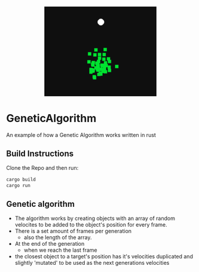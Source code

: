 <p align="center">
  <img src="example.png" alt="drawing" width="300" text-align="center"/>
</p>

# GeneticAlgorithm
An example of how a Genetic Algorithm works written in rust
## Build Instructions
Clone the Repo and then run:
```
cargo build
cargo run
```

## Genetic algorithm
- The algorithm works by creating objects with an array of random velocites to be added to the object's position for every frame.
- There is a set amount of frames per generation
  - also the length of the array.
- At the end of the generation
    - when we reach the last frame
- the closest object to a target's position has it's velocities duplicated and slightly 'mutated' to be used as the next generations velocities
